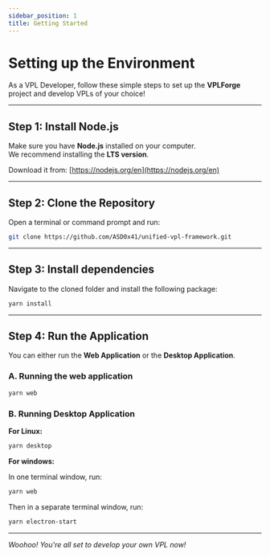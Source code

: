 ```yaml
---
sidebar_position: 1
title: Getting Started
---
```


# Setting up the Environment

As a VPL Developer, follow these simple steps to set up the **VPLForge** project and develop VPLs of your choice!


---

## Step 1: Install Node.js

Make sure you have **Node.js** installed on your computer.  
We recommend installing the **LTS version**.

Download it from: [https://nodejs.org/en](https://nodejs.org/en)

---


## Step 2: Clone the Repository

Open a terminal or command prompt and run:

```bash
git clone https://github.com/ASD0x41/unified-vpl-framework.git
```


---


## Step 3: Install dependencies

Navigate to the cloned folder and install the following package:

```bash
yarn install
```
---

## Step 4: Run the Application
You can either run the **Web Application** or the **Desktop Application**.

### A. Running the web application 

```bash
yarn web
```

### B. Running Desktop Application
**For Linux:**

```bash 
yarn desktop
```

**For windows:**

In one terminal window, run:

```bash
yarn web
```

Then in a separate terminal window, run: 
```bash
yarn electron-start
```

---

*Woohoo! You're all set to develop your own VPL now!*
